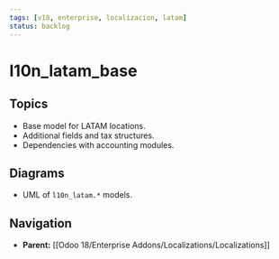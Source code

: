 ```yaml
---
tags: [v18, enterprise, localizacion, latam]
status: backlog
---
```

# l10n_latam_base

## Topics
- Base model for LATAM locations.
- Additional fields and tax structures.
- Dependencies with accounting modules.

## Diagrams
- UML of `l10n_latam.*` models.






## Navigation
- **Parent:** [[Odoo 18/Enterprise Addons/Localizations/Localizations]]
